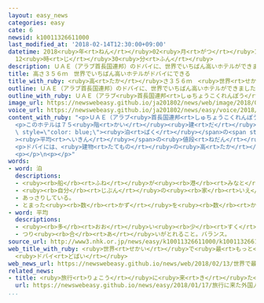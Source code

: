 ```yaml
---
layout: easy_news
categories: easy
cate: 6
newsid: k10011326611000
last_modified_at: '2018-02-14T12:30:00+09:00'
datetime: 2018<ruby>年<rt>ねん</rt></ruby>02<ruby>月<rt>がつ</rt></ruby>14<ruby>日<rt>にち</rt></ruby>
  12<ruby>時<rt>じ</rt></ruby>30<ruby>分<rt>ふん</rt></ruby>
description: ＵＡＥ（アラブ首長国連邦）のドバイに、世界でいちばん高いホテルができました。
title: 高さ３５６ｍ　世界でいちばん高いホテルがドバイにできる
title_with_ruby: <ruby>高<rt>たか</rt></ruby>さ３５６ｍ　<ruby>世界<rt>せかい</rt></ruby>でいちばん<ruby>高<rt>たか</rt></ruby>いホテルがドバイにできる
outline: ＵＡＥ（アラブ首長国連邦）のドバイに、世界でいちばん高いホテルができました。
outline_with_ruby: ＵＡＥ（アラブ<ruby>首長国連邦<rt>しゅちょうこくれんぽう</rt></ruby>）のドバイに、<ruby>世界<rt>せかい</rt></ruby>でいちばん<ruby>高<rt>たか</rt></ruby>いホテルができました。
image_url: https://newswebeasy.github.io/ja201802/news/web/image/2018/02/13/K10011326611_1802130736_1802130809_01_02.jpg
voice_url: https://newswebeasy.github.io/ja201802/news/easy/voice/2018/02/14/k10011326611000.mp3
content_with_ruby: "<p>ＵＡＥ（アラブ<ruby>首長国連邦<rt>しゅちょうこくれんぽう</rt></ruby>）のドバイに、<ruby>世界<rt>せかい</rt></ruby>でいちばん<ruby>高<rt>たか</rt></ruby>いホテルができました。ホテルの<ruby>高<rt>たか</rt></ruby>さは３５６ｍで、<ruby>今<rt>いま</rt></ruby>まで<ruby>世界<rt>せかい</rt></ruby>でいちばん<ruby>高<rt>たか</rt></ruby>かったドバイのホテルより１ｍ<ruby>高<rt>たか</rt></ruby>くなりました。</p>\n\
  <p>このホテルは７５<ruby>階<rt>かい</rt></ruby><ruby>建<rt>だ</rt></ruby>てで、５００<ruby>以上<rt>いじょう</rt></ruby>の<ruby>部屋<rt>へや</rt></ruby>があります。１<span\
  \ style=\"color: blue;\"><ruby>泊<rt>ぱく</rt></ruby></span>の<span style=\"color: blue;\"\
  ><ruby>平均<rt>へいきん</rt></ruby></span>の<ruby>値段<rt>ねだん</rt></ruby>は、<ruby>日本<rt>にっぽん</rt></ruby>のお<ruby>金<rt>かね</rt></ruby>で２<ruby>万<rt>まん</rt></ruby><ruby>円<rt>えん</rt></ruby><ruby>以下<rt>いか</rt></ruby>です。<ruby>家族<rt>かぞく</rt></ruby>で<ruby>旅行<rt>りょこう</rt></ruby>に<ruby>来<rt>く</rt></ruby>る<ruby>人<rt>ひと</rt></ruby>に<ruby>泊<rt>と</rt></ruby>まってもらおうと<ruby>考<rt>かんが</rt></ruby>えて、<ruby>周<rt>まわ</rt></ruby>りのホテルより<ruby>値段<rt>ねだん</rt></ruby>を<ruby>安<rt>やす</rt></ruby>くしています。</p>\n\
  <p>ドバイには、<ruby>建物<rt>たてもの</rt></ruby>の<ruby>高<rt>たか</rt></ruby>さが<ruby>世界<rt>せかい</rt></ruby>で<ruby>最<rt>もっと</rt></ruby>も<ruby>高<rt>たか</rt></ruby>い１０のホテルのうち、７つが<ruby>集<rt>あつ</rt></ruby>まっています。</p>\n\
  <p></p>\n<p></p>"
words:
- word: 泊
  descriptions:
  - <ruby><rb>船</rb><rt>ふね</rt></ruby>が<ruby><rb>港</rb><rt>みなと</rt></ruby>にとまる。
  - <ruby><rb>自分</rb><rt>じぶん</rt></ruby>の<ruby><rb>家</rb><rt>いえ</rt></ruby>でない<ruby><rb>所</rb><rt>ところ</rt></ruby>にとまる。
  - あっさりしている。
  - とまった<ruby><rb>数</rb><rt>かず</rt></ruby>を<ruby><rb>数</rb><rt>かぞ</rt></ruby>えることば。
- word: 平均
  descriptions:
  - <ruby><rb>多</rb><rt>おお</rt></ruby>い<ruby><rb>少</rb><rt>すく</rt></ruby>ないや<ruby><rb>高</rb><rt>たか</rt></ruby>い<ruby><rb>低</rb><rt>ひく</rt></ruby>いなどがないように、ならすこと。
  - つり<ruby><rb>合</rb><rt>あ</rt></ruby>いがとれること。バランス。
source_url: http://www3.nhk.or.jp/news/easy/k10011326611000/k10011326611000.html
web_title_with_ruby: <ruby>世界<rt>せかい</rt></ruby>で<ruby>最<rt>もっと</rt></ruby>も<ruby>高層<rt>こうそう</rt></ruby>でも<ruby>宿泊費<rt>しゅくはくひ</rt></ruby>は１<ruby>万<rt>まん</rt></ruby><ruby>円台<rt>えんだい</rt></ruby>の<ruby>ホテル<rt>ほてる</rt></ruby>
  <ruby>ドバイ<rt>どばい</rt></ruby>
web_news_url: https://newswebeasy.github.io/news/web/2018/02/13/世界で最も高層でも宿泊費は1万円台のホテル-ドバイ
related_news:
- title: <ruby>旅行<rt>りょこう</rt></ruby>に<ruby>来<rt>き</rt></ruby>た<ruby>外国人<rt>がいこくじん</rt></ruby>が<ruby>使<rt>つか</rt></ruby>ったお<ruby>金<rt>かね</rt></ruby>　<ruby>初<rt>はじ</rt></ruby>めて４<ruby>兆<rt>ちょう</rt></ruby><ruby>円<rt>えん</rt></ruby><ruby>以上<rt>いじょう</rt></ruby>になる
  url: https://newswebeasy.github.io/news/easy/2018/01/17/旅行に来た外国人が使ったお金-初めて4兆円以上になる
...
```

